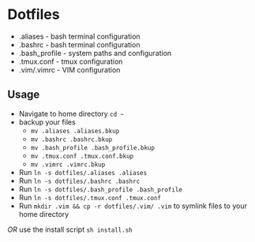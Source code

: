 # Dotfiles

* .aliases - bash terminal configuration
* .bashrc - bash terminal configuration
* .bash_profile - system paths and configuration
* .tmux.conf - tmux configuration
* .vim/.vimrc - VIM configuration

## Usage
* Navigate to home directory `cd ~`
* backup your files
  * `mv .aliases .aliases.bkup`
  * `mv .bashrc .bashrc.bkup`
  * `mv .bash_profile .bash_profile.bkup`
  * `mv .tmux.conf .tmux.conf.bkup`
  * `mv .vimrc .vimrc.bkup`
* Run `ln -s dotfiles/.aliases .aliases`
* Run `ln -s dotfiles/.bashrc .bashrc`
* Run `ln -s dotfiles/.bash_profile .bash_profile`
* Run `ln -s dotfiles/.tmux.conf .tmux.conf`
* Run `mkdir .vim && cp -r dotfiles/.vim/ .vim` to symlink files to your home directory

*OR* use the install script `sh install.sh`

